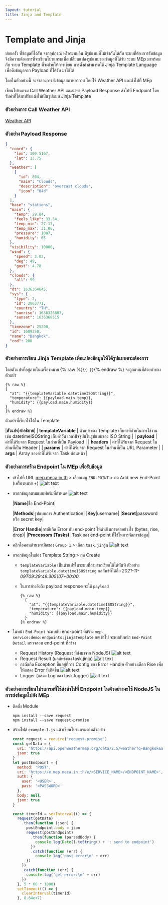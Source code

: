 ```yaml
---
layout: tutorial
title: Jinja and Template
---
```


# Template and Jinja
บ่อยครั้ง ที่ข้อมูลที่ได้รับ จากอุปกรณ์ หรือระบบอื่น มีรูปแบบที่ไม่เข้ากันได้กับ ระบบที่ต้องการรับข้อมูล จึงมีความต้องการที่จะเขียนโปรแกรมเพื่อเปลี่ยนแปลงรูปแบบของข้อมูลที่ได้รับ ระบบ MEp มาพร้อมกับ ระบบ Template ที่จะช่วยให้การเขียน การตั้งค่าสามารถใช้ Jinja Template Language เพื่อดึงข้อมูลจาก Payload ที่ได้รับ มาใช้ได้

โดยในตัวอย่างนี้ จะจำลองการส่งข้อมูลสภาพอากาศ โดยใช้ Weather API และส่งไปที่ MEp

เขียนโปรแกรม Call Weather API และนำค่า Payload Response ส่งไปที่ Endpoint โดยรับค่าที่ได้มาปรับแต่งให้เป็นรูปแบบ Jinja Template

### ตัวอย่างการ Call Weather API
[Weather API](https://api.openweathermap.org/data/2.5/weather?q=Bangkok&appid=f47eeabecaa43594079886ab0fcd1508&units=metric)

### ตัวอย่าง Payload Response
```json
{
  "coord": {
    "lon": 100.5167,
    "lat": 13.75
  },
  "weather": [
    {
      "id": 804,
      "main": "Clouds",
      "description": "overcast clouds",
      "icon": "04d"
    }
  ],
  "base": "stations",
  "main": {
    "temp": 29.84,
    "feels_like": 33.54,
    "temp_min": 27.17,
    "temp_max": 31.06,
    "pressure": 1007,
    "humidity": 65
  },
  "visibility": 10000,
  "wind": {
    "speed": 3.02,
    "deg": 49,
    "gust": 4.78
  },
  "clouds": {
    "all": 99
  },
  "dt": 1636364645,
  "sys": {
    "type": 2,
    "id": 2003771,
    "country": "TH",
    "sunrise": 1636326887,
    "sunset": 1636368515
  },
  "timezone": 25200,
  "id": 1609350,
  "name": "Bangkok",
  "cod": 200
}
```

### ตัวอย่างการเขียน Jinja Template เพื่อแปลงข้อมูลให้ได้รูปแบบตามต้องการ 

โดยตัวแปรที่อยู่ภายในเครื่องหมาย {% raw %}`{{ }}`{% endraw %} จะถูกแทนที่ด้วยค่าของตัวแปร

```jinja
{% raw %}
{
  "at": "{{templateVariable.datetimeISOString}}",
  "temperature": {{payload.main.temp}},
  "humidity": {{payload.main.humidity}}
}
{% endraw %}
```

ตัวแปรที่เรียกใช้ได้ใน Template
<br />

  |**ตัวแปร**|**คำอธิบาย**|
  | **templateVariable** |  ตัวแปรของ Template เก็บค่าที่ช่วยในการใช้งาน เช่น datetimeISOString เก็บค่าวัน เวลาปัจจุบันในรูปแบบของ ISO String  |
  | **payload** |  ค่าที่ได้รับจาก Request ในส่วนที่เป็น Payload  |
  | **headers** |  ค่าที่ได้รับจาก Request ในส่วนที่เป็น Header  |
  | **params** |  ค่าที่ได้รับจาก Request ในส่วนที่เป็น URL Parameter  |
  | **args** |  Array ของค่าที่ได้รับจาก Task ก่อนหน้า  |


### ตัวอย่างการสร้าง Endpoint ใน MEp เพื่อรับข้อมูล

* เข้าไปที่ URL [mep.meca.in.th](https://mep.meca.in.th/) > เลือกเมนู `END-POINT` > กด Add new End-Point (เครื่องหมาย +)
![alt text](./images/jinjaTemplate/1.png 'Add new End-Point')

* กรอกข้อมูลตามแบบฟอร์มที่กำหนด
![alt text](./images/jinjaTemplate/2.png 'End-Point Form')
  
  |**Name**|ชื่อ End-Point|
  <!-- |**Authentication** -->
  |**Methods**|รูปแบบการ Authentication|
  |**Key**|username|
  |**Secret**|password หรือ secret key|
  <!-- |**Parse Request** -->
  |**Error Handle**|กรณีเกิด Error กับ end-point ให้ดำเนินการต่ออย่างไร (bytes, rise, drop)|
  |**Processors (Tasks)**| Task ของ end-point ที่ใช้ในการจัดการข้อมูล|
  <br />

* คลิกไอคอนด้านขวามือของ `Group 1` > เลือก `task.jinja`
![alt text](./images/jinjaTemplate/4.png 'End-Point Form')

* กรอกข้อมูลในช่อง Template String > กด Create
  * `templateVariable` เป็นตัวแปรในระบบที่สามารถเรียกใช้ได้ทันที ตัวอย่าง `templateVariable.datetimeISOString` ผลลัพธ์ที่ได้คือ _2021-11-09T09:29:49.305107+00:00_
  * ในการอ้างอิงถึง payload response จะใช้ `payload`

    ```jinja
    {% raw %}
      {
        "at": "{{templateVariable.datetimeISOString}}",
        "temperature": {{payload.main.temp}},
        "humidity": {{payload.main.humidity}}
      }
    {% endraw %}
    ```

* ในหน้า `End-Point` จะพบกับ end-point ที่สร้าง `mep-service:demo:endpoints:jinjaTemplate` กดเข้าไป จะพบกับหน้า `End-Point Detail` ตรวจสอบ end-point ที่สร้าง
  * Request History (Request ที่ส่งมาจาก NodeJS)
  ![alt text](./images/jinjaTemplate/5.png 'Request History')
  * Request Result (ผลลัพธ์ของ task.jinja)
  ![alt text](./images/jinjaTemplate/6.png 'Request Result')
  * กรณีเกิด Exception ขึ้นอยู่ที่การ Config ของ Error Handle ตัวอย่างเลือก Rise เพื่อให้แสดง Error ที่เกิดขึ้น
  ![alt text](./images/jinjaTemplate/7.png 'Exception')
  * Logger (แสดง Log ของ task.logger)
  ![alt text](./images/jinjaTemplate/8.png 'Logger')
  
  
### ตัวอย่างการเขียนโปรแกรมที่ใช้ส่งค่าไปที่ Endpoint ในตัวอย่างจะใช้ NodeJS ในการส่งข้อมูลไปยัง MEp

* ติดตั้ง Module

  ```
  npm install --save request
  npm install --save request-promise
  ```

* สร้างไฟล์ `example-1.js` แล้วเขียนโปรแกรมตามตัวอย่าง

  ```javascript
  const request = require("request-promise")
  const getData = {
    uri: 'https://api.openweathermap.org/data/2.5/weather?q=Bangkok&appid=f47eeabecaa43594079886ab0fcd1508&units=metric',
    json: true
  }
  let postEndpoint = {
    method: 'POST',
    uri: 'https://e.mep.meca.in.th/e/<SERVICE_NAME>/<ENDPOINT_NAME>',
    auth: {
      user: '<USER>',
      pass: '<PASSWORD>'
    },
    body: null,
    json: true
  }

  const timerId = setInterval(() => {
    request(getData)
      .then(function (json) {
        postEndpoint.body = json
        request(postEndpoint)
          .then(function (parsedBody) {
            console.log(Date().toString() + ': send to endpoint')
          })
          .catch(function (err) {
            console.log('post error\n' + err)
        })
      })
      .catch(function (err) {
        console.log('get error:\n' + err)
      })
    }, 5 * 60 * 1000)
    setTimeout(() => {
      clearInterval(timerId)
    }, 8.64e+7)
  ```